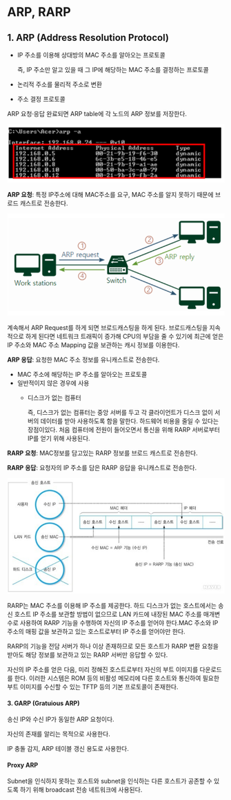# ARP, RARP

## **1. ARP (Address Resolution Protocol)**

*   IP 주소를 이용해 상대방의 MAC 주소를 알아오는 프로토콜

    즉, IP 주소만 알고 있을 때 그 IP에 해당하는 MAC 주소를 결정하는 프로토콜
* 논리적 주소를 물리적 주소로 변환
* 주소 결정 프로토콜

ARP 요청·응답 완료되면 ARP table에 각 노드의 ARP 정보를 저장한다.

![](<../../.gitbook/assets/image (3) (1) (1) (1).png>)

**ARP 요청**: 특정 IP주소에 대해 MAC주소를 요구, MAC 주소를 알지 못하기 때문에 브로드 캐스트로 전송한다.

![](<../../.gitbook/assets/image (2).png>)

계속해서 ARP Request를 하게 되면 브로드캐스팅을 하게 된다. 브로드캐스팅을 지속적으로 하게 된다면 네트워크 트래픽이 증가해 CPU의 부담을 줄 수 있기에 최근에 얻은 IP 주소와 MAC 주소 Mapping 값을 보관하는 캐시 정보를 이용한다.

**ARP 응답**: 요청한 MAC 주소 정보를 유니캐스트로 전송한다.

* MAC 주소에 해당하는 IP 주소를 알아오는 프로토콜
* 일반적이지 않은 경우에 사용
  *   디스크가 없는 컴퓨터

      즉, 디스크가 없는 컴퓨터는 중앙 서버를 두고 각 클라이언트가 디스크 없이 서버의 데이터를 받아 사용하도록 함을 말한다. 하드웨어 비용을 줄일 수 있다는 장점이있다. 처음 컴퓨터에 전원이 들어오면서 통신을 위해 RARP 서버로부터 IP를 얻기 위해 사용된다.

**RARP 요청**: MAC정보를 담고있는 RARP 정보를 브로드 캐스트로 전송한다.

**RARP 응답**: 요청자의 IP 주소를 담은 RARP 응답을 유니캐스트로 전송한다.

![](<../../.gitbook/assets/image (2) (1) (1).png>)

RARP는 MAC 주소를 이용해 IP 주소를 제공한다. 하드 디스크가 없는 호스트에서는 송신 호스트 IP 주소를 보관할 방법이 없으므로 LAN 카드에 내장된 MAC 주소를 매개변수로 사용하여 RARP 기능을 수행하여 자신의 IP 주소를 얻어야 한다.MAC 주소와 IP 주소의 매핑 값을 보관하고 있는 호스트로부터 IP 주소를 얻어야만 한다.

RARP의 기능을 전담 서버가 하나 이상 존재하므로 모든 호스트가 RARP 변환 요청을 받아도 해당 정보를 보관하고 있는 RARP 서버만 응답할 수 있다.

자신의 IP 주소를 얻은 다음, 미리 정해진 호스트로부터 자신의 부트 이미지를 다운로드를 한다. 이러한 시스템은 ROM 등의 비활성 메모리에 다른 호스트와 통신하여 필요한 부트 이미지를 수신할 수 있는 TFTP 등의 기본 프로토콜이 존재한다.

#### **3. GARP (Gratuious ARP)**

송신 IP와 수신 IP가 동일한 ARP 요청이다.

자신의 존재를 알리는 목적으로 사용한다.

IP 충돌 감지, ARP 테이블 갱신 용도로 사용한다.

#### Proxy ARP

Subnet을 인식하지 못하는 호스트와 subnet을 인식하는 다른 호스트가 공존할 수 있도록 하기 위해 broadcast 전송 네트워크에 사용된다.

